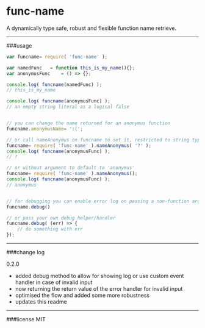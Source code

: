 # func-name

A dynamically type safe, robust and flexible function name retrieve.

---

###usage

```javascript
var funcname= require( 'func-name' );

var namedFunc	= function this_is_my_name(){};
var anonymusFunc	= () => {};

console.log( funcname(namedFunc) );
// this_is_my_name

console.log( funcname(anonymusFunc) );
// an empty string literal as a logical false


// you can change the name returned for an anonymus function
funcname.anonymusName= ':(';

// or call nameAnonymus on funcname to set it, restricted to string type
funcname= require( 'func-name' ).nameAnonymus( '?' );
console.log( funcname(anonymusFunc) );
// ?

// or without argument to default to 'anonymus'
funcname= require( 'func-name' ).nameAnonymus();
console.log( funcname(anonymusFunc) );
// anonymus


// for debugging you can enable error log on passing a non-function argument
funcname.debug()

// or pass your own debug helper/handler
funcname.debug( (err) => {
	// do something with err
});
```

---

###change log

0.2.0

-	added debug method to allow for showing log or use custom event handler in case of invalid input
-	now returning the return value of the error handler for invalid input
-	optimised the flow and added some more robustness
-	updates this readme

---

###license
MIT
